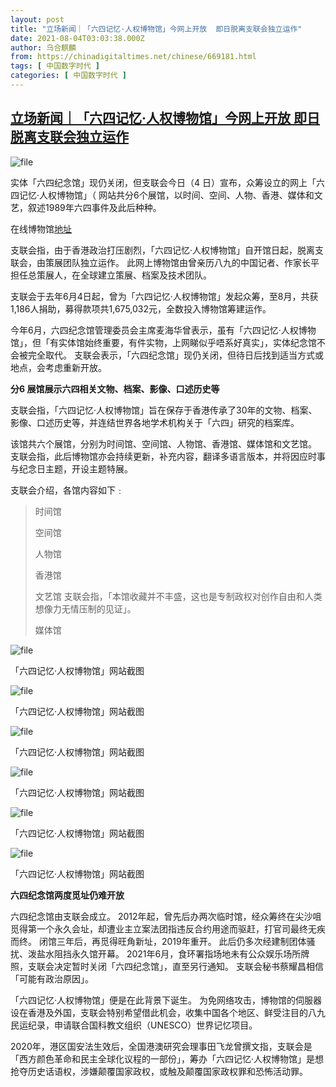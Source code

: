 ```yaml
---
layout: post
title: "立场新闻｜「六四记忆·人权博物馆」今网上开放  即日脱离支联会独立运作"
date: 2021-08-04T03:03:38.000Z
author: 乌合麒麟
from: https://chinadigitaltimes.net/chinese/669181.html
tags: [ 中国数字时代 ]
categories: [ 中国数字时代 ]
---
```

<!--1628046218000-->
[立场新闻｜「六四记忆·人权博物馆」今网上开放  即日脱离支联会独立运作](https://chinadigitaltimes.net/chinese/669181.html)
------

<div>
<p><img src="https://chinadigitaltimes.net/chinese/files/2021/08/image-1628045859859.png" alt="file" /></p><p>实体「六四纪念馆」现仍关闭，但支联会今日（4 日）宣布，众筹设立的网上「六四记忆·人权博物馆」（ 网站共分6个展馆，以时间、空间、人物、香港、媒体和文艺，叙述1989年六四事件及此后种种。</p><p>在线博物馆<a href="https://8964museum.com/" title="地址">地址</a></p><p>支联会指，由于香港政治打压剧烈，「六四记忆·人权博物馆」自开馆日起，脱离支联会，由策展团队独立运作。 此网上博物馆由曾亲历八九的中国记者、作家长平担任总策展人，在全球建立策展、档案及技术团队。</p><p>支联会于去年6月4日起，曾为「六四记忆·人权博物馆」发起众筹，至8月，共获1,186人捐助，募得款项共1,675,032元，全数投入博物馆筹建运作。</p><p>今年6月，六四纪念馆管理委员会主席麦海华曾表示，虽有「六四记忆·人权博物馆」，但「有实体馆始终重要，有件实物，上网睇似乎唔系好真实」，实体纪念馆不会被完全取代。 支联会表示，「六四纪念馆」现仍关闭，但待日后找到适当方式或地点，会考虑重新开放。</p><p><strong>分6 展馆展示六四相关文物、档案、影像、口述历史等</strong></p><p>支联会指，「六四记忆·人权博物馆」旨在保存于香港传承了30年的文物、档案、影像、口述历史等，并连结世界各地学术机构关于「六四」研究的档案库。</p><p>该馆共六个展馆，分别为时间馆、空间馆、人物馆、香港馆、媒体馆和文艺馆。 支联会指，此后博物馆亦会持续更新，补充内容，翻译多语言版本，并将因应时事与纪念日主题，开设主题特展。</p><p>支联会介绍，各馆内容如下﹕</p><blockquote><p>时间馆</p><p>空间馆</p><p>人物馆</p><p>香港馆</p><p>文艺馆 支联会指，「本馆收藏并不丰盛，这也是专制政权对创作自由和人类想像力无情压制的见证」。</p><p>媒体馆</p></blockquote><p><img src="https://chinadigitaltimes.net/chinese/files/2021/08/image-1628045656110.png" alt="file" /></p><div class="ts"> 「六四记忆·人权博物馆」网站截图 </div><p><img src="https://chinadigitaltimes.net/chinese/files/2021/08/image-1628045699622.png" alt="file" /></p><div class="ts"> 「六四记忆·人权博物馆」网站截图 </div><p><img src="https://chinadigitaltimes.net/chinese/files/2021/08/image-1628045707242.png" alt="file" /></p><div class="ts"> 「六四记忆·人权博物馆」网站截图 </div><p><img src="https://chinadigitaltimes.net/chinese/files/2021/08/image-1628045719470.png" alt="file" /></p><div class="ts"> 「六四记忆·人权博物馆」网站截图 </div><p><img src="https://chinadigitaltimes.net/chinese/files/2021/08/image-1628045729272.png" alt="file" /></p><div class="ts"> 「六四记忆·人权博物馆」网站截图 </div><p><img src="https://chinadigitaltimes.net/chinese/files/2021/08/image-1628045735523.png" alt="file" /></p><div class="ts"> 「六四记忆·人权博物馆」网站截图 </div><p><strong>六四纪念馆两度觅址仍难开放</strong></p><p>六四纪念馆由支联会成立。 2012年起，曾先后办两次临时馆，经众筹终在尖沙咀觅得第一个永久会址，却遭业主立案法团指违反合约用途而驱赶，打官司最终无疾而终。 闭馆三年后，再觅得旺角新址，2019年重开。 此后仍多次经建制团体骚扰、泼盐水阻挡永久馆开幕。 2021年6月，食环署指场地未有公众娱乐场所牌照，支联会决定暂时关闭「六四纪念馆」，直至另行通知。 支联会秘书蔡耀昌相信「可能有政治原因」。</p><p>「六四记忆·人权博物馆」便是在此背景下诞生。 为免网络攻击，博物馆的伺服器设在香港及外国，支联会特别希望借此机会，收集中国各个地区、鲜受注目的八九民运纪录，申请联合国科教文组织（UNESCO）世界记忆项目。</p><p>2020年，港区国安法生效后，全国港澳研究会理事田飞龙曾撰文指，支联会是「西方颜色革命和民主全球化议程的一部份」，筹办「六四记忆·人权博物馆」是想抢夺历史话语权，涉嫌颠覆国家政权，或触及颠覆国家政权罪和恐怖活动罪。</p>
</div>
